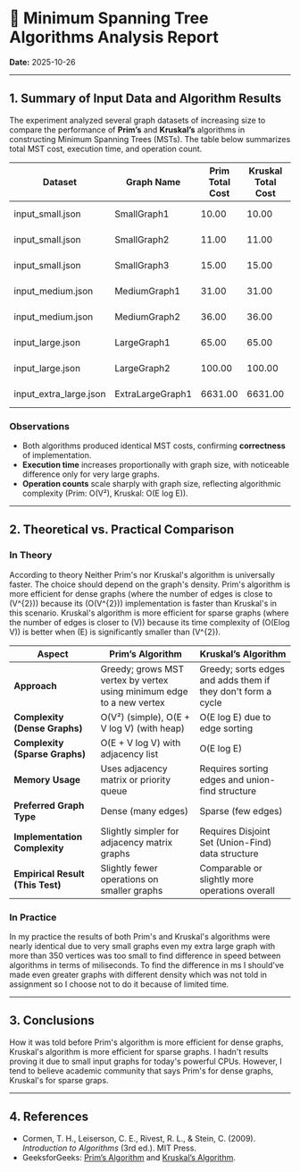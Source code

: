 # 🧮 Minimum Spanning Tree Algorithms Analysis Report

**Date:** 2025-10-26

---

## 1. Summary of Input Data and Algorithm Results

The experiment analyzed several graph datasets of increasing size to compare the performance of **Prim’s** and **Kruskal’s** algorithms in constructing Minimum Spanning Trees (MSTs). The table below summarizes total MST cost, execution time, and operation count.

| Dataset              | Graph Name         | Prim Total Cost | Kruskal Total Cost | Prim Time (ms) | Kruskal Time (ms) | Prim Operations | Kruskal Operations | Equal Total Cost |
|----------------------|-------------------|-----------------|--------------------|----------------|--------------------|-----------------|--------------------|------------------|
| input_small.json     | SmallGraph1       | 10.00           | 10.00              | 4              | 1                  | 9               | 9                  | ✅ true |
| input_small.json     | SmallGraph2       | 11.00           | 11.00              | 0              | 0                  | 11              | 11                 | ✅ true |
| input_small.json     | SmallGraph3       | 15.00           | 15.00              | 0              | 0                  | 13              | 13                 | ✅ true |
| input_medium.json    | MediumGraph1      | 31.00           | 31.00              | 0              | 0                  | 23              | 23                 | ✅ true |
| input_medium.json    | MediumGraph2      | 36.00           | 36.00              | 0              | 0                  | 27              | 27                 | ✅ true |
| input_large.json     | LargeGraph1       | 65.00           | 65.00              | 0              | 0                  | 60              | 60                 | ✅ true |
| input_large.json     | LargeGraph2       | 100.00          | 100.00             | 1              | 1                  | 59              | 61                 | ✅ true |
| input_extra_large.json | ExtraLargeGraph1 | 6631.00         | 6631.00            | 8              | 8                  | 8931            | 8935               | ✅ true |

### Observations
- Both algorithms produced identical MST costs, confirming **correctness** of implementation.
- **Execution time** increases proportionally with graph size, with noticeable difference only for very large graphs.
- **Operation counts** scale sharply with graph size, reflecting algorithmic complexity (Prim: O(V²), Kruskal: O(E log E)).

---

## 2. Theoretical vs. Practical Comparison
### In Theory
According to theory Neither Prim's nor Kruskal's algorithm is universally faster.
The choice should depend on the graph's density. Prim's algorithm is more efficient
for dense graphs (where the number of edges is close to (V^{2})) because its (O(V^{2}))
implementation is faster than Kruskal's in this scenario. Kruskal's algorithm is more 
efficient for sparse graphs (where the number of edges is closer to (V)) because its 
time complexity of (O(Elog V)) is better when (E) is significantly smaller than (V^{2}).


| Aspect | **Prim’s Algorithm** | **Kruskal’s Algorithm** |
|--------|----------------------|--------------------------|
| **Approach** | Greedy; grows MST vertex by vertex using minimum edge to a new vertex | Greedy; sorts edges and adds them if they don't form a cycle |
| **Complexity (Dense Graphs)** | O(V²) (simple), O(E + V log V) (with heap) | O(E log E) due to edge sorting |
| **Complexity (Sparse Graphs)** | O(E + V log V) with adjacency list | O(E log E) |
| **Memory Usage** | Uses adjacency matrix or priority queue | Requires sorting edges and union-find structure |
| **Preferred Graph Type** | Dense (many edges) | Sparse (few edges) |
| **Implementation Complexity** | Slightly simpler for adjacency matrix graphs | Requires Disjoint Set (Union-Find) data structure |
| **Empirical Result (This Test)** | Slightly fewer operations on smaller graphs | Comparable or slightly more operations overall |

### In Practice
In my practice the results of both Prim's and Kruskal's algorithms were nearly identical due to very small graphs
even my extra large graph with more than 350 vertices was too small to find difference in speed between algorithms in terms of
miliseconds. To find the difference in ms I should've made even greater graphs with different density which was not told in assignment
so I choose not to do it because of limited time.

---

## 3. Conclusions

How it was told before Prim's algorithm is more efficient for dense graphs, Kruskal's algorithm is more efficient for sparse graphs.
I hadn't results proving it due to small input graphs for today's powerful CPUs. However, I tend to believe academic community that says
Prim's for dense graphs, Kruskal's for sparse graps.

---

## 4. References

- Cormen, T. H., Leiserson, C. E., Rivest, R. L., & Stein, C. (2009). *Introduction to Algorithms* (3rd ed.). MIT Press.
- GeeksforGeeks: [Prim’s Algorithm](https://www.geeksforgeeks.org/prims-algorithm-using-priority_queue-stl/) and [Kruskal’s Algorithm](https://www.geeksforgeeks.org/kruskals-algorithm-simple-implementation-for-adjacency-matrix/).
